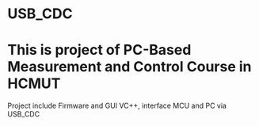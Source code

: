 # USB_CDC 
# This is project of PC-Based Measurement and Control Course in HCMUT
Project include Firmware and GUI VC++, interface MCU and PC via USB_CDC
